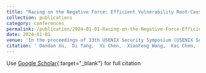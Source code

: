 ```yaml
---
title: "Racing on the Negative Force: Efficient Vulnerability Root-Cause Analysis through Reinforcement Learning on Counterexamples"
collection: publications
category: conferences
permalink: /publication/2024-01-01-Racing-on-the-Negative-Force-Efficient-Vulnerability-Root-Cause-Analysis-through-Reinforcement-Learning-on-Counterexamples
date: 2024-01-01
venue: 'In the proceedings of 33th USENIX Security Symposium (USENIX Security 24)'
citation: ' Dandan Xu,  Di Tang,  Yi Chen,  XiaoFeng Wang,  Kai Chen,  Haixu Tang,  Longxing Li, &quot;Racing on the Negative Force: Efficient Vulnerability Root-Cause Analysis through Reinforcement Learning on Counterexamples.&quot; In the proceedings of 33th USENIX Security Symposium (USENIX Security 24), 2024.'
---
```

Use [Google Scholar](https://scholar.google.com/scholar?q=Racing+on+the+Negative+Force:+Efficient+Vulnerability+Root+Cause+Analysis+through+Reinforcement+Learning+on+Counterexamples){:target="_blank"} for full citation